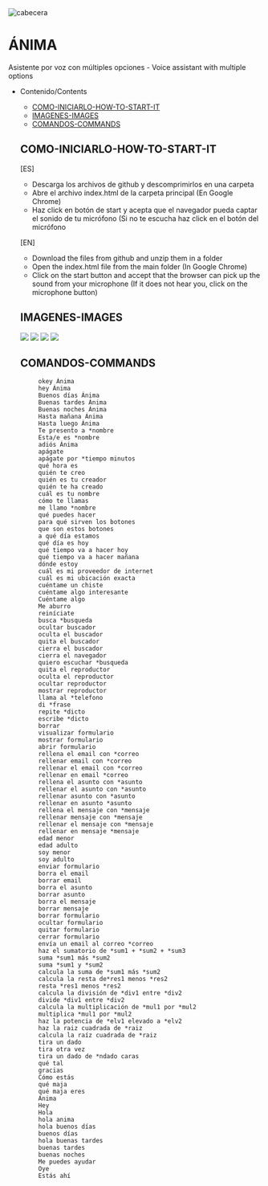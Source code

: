 <img src="https://github.com/RodrigoSendinoSanz/ANIMA_voice-assistant/blob/main/img/header.png" alt="cabecera">

# ÁNIMA
 Asistente por voz con múltiples opciones - Voice assistant with multiple options

- Contenido/Contents
     - [COMO-INICIARLO-HOW-TO-START-IT](#COMO-INICIARLO-HOW-TO-START-IT)
     - [IMAGENES-IMAGES](#IMAGENES-IMAGES)
     - [COMANDOS-COMMANDS](#COMANDOS-COMMANDS)

  ## COMO-INICIARLO-HOW-TO-START-IT
    [ES]
    - Descarga los archivos de  github y descomprimirlos en una carpeta
    - Abre el archivo index.html de la carpeta principal (En Google Chrome)
    - Haz click en botón de start y acepta que el navegador pueda captar el sonido de tu micrófono (Si no te escucha haz click en el botón del micrófono
    
    [EN]
    - Download the files from github and unzip them in a folder
    - Open the index.html file from the main folder (In Google Chrome)
    - Click on the start button and accept that the browser can pick up the sound from your microphone (If it does not hear you, click on the microphone button)

  ## IMAGENES-IMAGES

  <img src="https://github.com/RodrigoSendinoSanz/ANIMA_voice-assistant/blob/main/img/anima1.png">
  <img src="https://github.com/RodrigoSendinoSanz/ANIMA_voice-assistant/blob/main/img/anima2.png">
  <img src="https://github.com/RodrigoSendinoSanz/ANIMA_voice-assistant/blob/main/img/anima3.png">
  <img src="https://github.com/RodrigoSendinoSanz/ANIMA_voice-assistant/blob/main/img/anima4.png">


  ## COMANDOS-COMMANDS

           okey Ánima 
           hey Ánima 
           Buenos días Ánima 
           Buenas tardes Ánima 
           Buenas noches Ánima 
           Hasta mañana Ánima 
           Hasta luego Ánima 
           Te presento a *nombre 
           Esta/e es *nombre 
           adiós Ánima 
           apágate 
           apágate por *tiempo minutos 
           qué hora es 
           quién te creo 
           quién es tu creador 
           quién te ha creado 
           cuál es tu nombre 
           cómo te llamas 
           me llamo *nombre 
           qué puedes hacer 
           para qué sirven los botones 
           que son estos botones 
           a qué día estamos 
           qué día es hoy 
           qué tiempo va a hacer hoy 
           qué tiempo va a hacer mañana 
           dónde estoy 
           cuál es mi proveedor de internet 
           cuál es mi ubicación exacta 
           cuéntame un chiste 
           cuéntame algo interesante 
           Cuéntame algo 
           Me aburro 
           reiníciate 
           busca *busqueda 
           ocultar buscador 
           oculta el buscador 
           quita el buscador 
           cierra el buscador 
           cierra el navegador 
           quiero escuchar *busqueda 
           quita el reproductor 
           oculta el reproductor 
           ocultar reproductor 
           mostrar reproductor 
           llama al *telefono 
           di *frase 
           repite *dicto 
           escribe *dicto 
           borrar 
           visualizar formulario 
           mostrar formulario 
           abrir formulario 
           rellena el email con *correo 
           rellenar email con *correo 
           rellenar el email con *correo 
           rellenar en email *correo 
           rellena el asunto con *asunto 
           rellenar el asunto con *asunto 
           rellenar asunto con *asunto 
           rellenar en asunto *asunto 
           rellena el mensaje con *mensaje 
           rellenar mensaje con *mensaje 
           rellenar el mensaje con *mensaje 
           rellenar en mensaje *mensaje 
           edad menor 
           edad adulto 
           soy menor 
           soy adulto 
           enviar formulario 
           borra el email 
           borrar email 
           borra el asunto 
           borrar asunto 
           borra el mensaje 
           borrar mensaje 
           borrar formulario 
           ocultar formulario 
           quitar formulario 
           cerrar formulario 
           envía un email al correo *correo 
           haz el sumatorio de *sum1 + *sum2 + *sum3 
           suma *sum1 más *sum2 
           suma *sum1 y *sum2 
           calcula la suma de *sum1 más *sum2 
           calcula la resta de*res1 menos *res2 
           resta *res1 menos *res2 
           calcula la división de *div1 entre *div2 
           divide *div1 entre *div2 
           calcula la multiplicación de *mul1 por *mul2 
           multiplica *mul1 por *mul2 
           haz la potencia de *elv1 elevado a *elv2 
           haz la raiz cuadrada de *raiz 
           calcula la raíz cuadrada de *raiz 
           tira un dado 
           tira otra vez 
           tira un dado de *ndado caras 
           qué tal 
           gracias 
           Cómo estás 
           qué maja 
           qué maja eres 
           Ánima 
           Hey 
           Hola 
           hola anima 
           hola buenos días 
           buenos días 
           hola buenas tardes 
           buenas tardes 
           buenas noches 
           Me puedes ayudar 
           Oye 
           Estás ahí 
